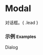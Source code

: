 # Modal

对话框。{ .lead }

### 示例 <small>Examples</small>

<div class="bs-example bs-example-modal">
    <div class="content">
        <div bx-name="components/modal" bx-click="toggle" class="btn btn-default">Dialog</div>
    </div>
</div>